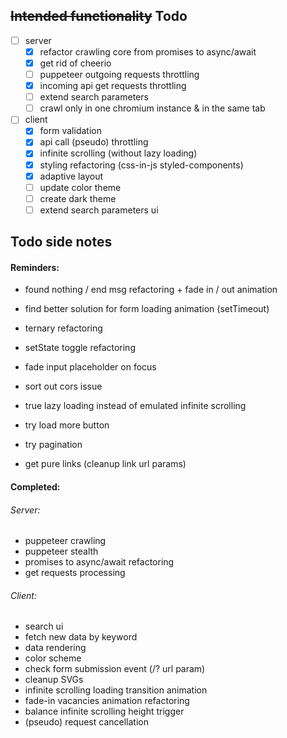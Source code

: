 ## ~~Intended functionality~~ Todo

- [ ] server
  - [x] refactor crawling core from promises to async/await
  - [x] get rid of cheerio
  - [ ] puppeteer outgoing requests throttling
  - [x] incoming api get requests throttling
  - [ ] extend search parameters
  - [ ] crawl only in one chromium instance & in the same tab
- [ ] client
  - [x] form validation
  - [x] api call (pseudo) throttling
  - [x] infinite scrolling (without lazy loading)
  - [x] styling refactoring (css-in-js styled-components)
  - [x] adaptive layout
  - [ ] update color theme
  - [ ] create dark theme
  - [ ] extend search parameters ui

## Todo side notes

#### Reminders:

- found nothing / end msg refactoring + fade in / out animation
- find better solution for form loading animation (setTimeout)
- ternary refactoring
- setState toggle refactoring
- fade input placeholder on focus
- sort out cors issue

- true lazy loading instead of emulated infinite scrolling
- try load more button
- try pagination

- get pure links (cleanup link url params)

#### Completed:

###### Server:

- puppeteer crawling
- puppeteer stealth
- promises to async/await refactoring
- get requests processing

###### Client:

- search ui
- fetch new data by keyword
- data rendering
- color scheme
- check form submission event (/? url param)
- cleanup SVGs
- infinite scrolling loading transition animation
- fade-in vacancies animation refactoring
- balance infinite scrolling height trigger
- (pseudo) request cancellation
